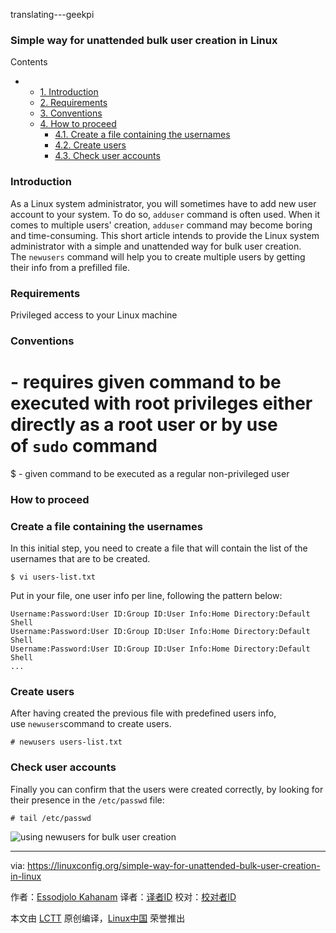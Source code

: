 translating---geekpi

### Simple way for unattended bulk user creation in Linux

Contents

*   *   [1. Introduction][4]
    *   [2. Requirements][5]
    *   [3. Conventions][6]
    *   [4. How to proceed][7]
        *   [4.1. Create a file containing the usernames][1]
        *   [4.2. Create users][2]
        *   [4.3. Check user accounts][3]

### Introduction

As a Linux system administrator, you will sometimes have to add new user account to your system. To do so, `adduser` command is often used. When it comes to multiple users' creation, `adduser` command may become boring and time-consuming. This short article intends to provide the Linux system administrator with a simple and unattended way for bulk user creation. The `newusers` command will help you to create multiple users by getting their info from a prefilled file.

### Requirements

Privileged access to your Linux machine

### Conventions

# - requires given command to be executed with root privileges either directly as a root user or by use of `sudo` command
$ - given command to be executed as a regular non-privileged user

### How to proceed

### Create a file containing the usernames

In this initial step, you need to create a file that will contain the list of the usernames that are to be created.
```
$ vi users-list.txt
```
Put in your file, one user info per line, following the pattern below:
```
Username:Password:User ID:Group ID:User Info:Home Directory:Default Shell
Username:Password:User ID:Group ID:User Info:Home Directory:Default Shell
Username:Password:User ID:Group ID:User Info:Home Directory:Default Shell
...
```

### Create users

After having created the previous file with predefined users info, use `newusers`command to create users.
```
# newusers users-list.txt
```

### Check user accounts

Finally you can confirm that the users were created correctly, by looking for their presence in the `/etc/passwd` file:
```
# tail /etc/passwd
```

 ![using newusers for bulk user creation](https://linuxconfig.org/images/newusers-bulk-user-creation.png) 


--------------------------------------------------------------------------------

via: https://linuxconfig.org/simple-way-for-unattended-bulk-user-creation-in-linux

作者：[Essodjolo Kahanam][a]
译者：[译者ID](https://github.com/译者ID)
校对：[校对者ID](https://github.com/校对者ID)

本文由 [LCTT](https://github.com/LCTT/TranslateProject) 原创编译，[Linux中国](https://linux.cn/) 荣誉推出

[a]:https://linuxconfig.org/simple-way-for-unattended-bulk-user-creation-in-linux
[1]:https://linuxconfig.org/simple-way-for-unattended-bulk-user-creation-in-linux#h4-1-create-a-file-containing-the-usernames
[2]:https://linuxconfig.org/simple-way-for-unattended-bulk-user-creation-in-linux#h4-2-create-users
[3]:https://linuxconfig.org/simple-way-for-unattended-bulk-user-creation-in-linux#h4-3-check-user-accounts
[4]:https://linuxconfig.org/simple-way-for-unattended-bulk-user-creation-in-linux#h1-introduction
[5]:https://linuxconfig.org/simple-way-for-unattended-bulk-user-creation-in-linux#h2-requirements
[6]:https://linuxconfig.org/simple-way-for-unattended-bulk-user-creation-in-linux#h3-conventions
[7]:https://linuxconfig.org/simple-way-for-unattended-bulk-user-creation-in-linux#h4-how-to-proceed
